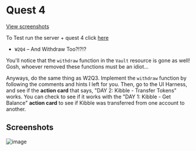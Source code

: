 # Quest 4

[View screenshots](#screenshot)

To Test run the server + quest 4 click [here](https://github.com/gelicamarie/glossy-klilathey-B7PD)

- `W2Q4` – And Withdraw Too?!?!?

You'll notice that the `withdraw` function in the `Vault` resource is gone as well! Gosh, whoever removed these functions must be an idiot...

Anyways, do the same thing as W2Q3. Implement the `withdraw` function by following the comments and hints I left for you. Then, go to the UI Harness, and see if the **action card** that says, "DAY 2: Kibble - Transfer Tokens" works. You can check to see if it works with the "DAY 1: Kibble - Get Balance" **action card** to see if Kibble was transferred from one account to another.

## Screenshots

![image](https://user-images.githubusercontent.com/66178381/128273188-6a4f8e78-09fa-4f87-b2a6-acf273305f52.png)
